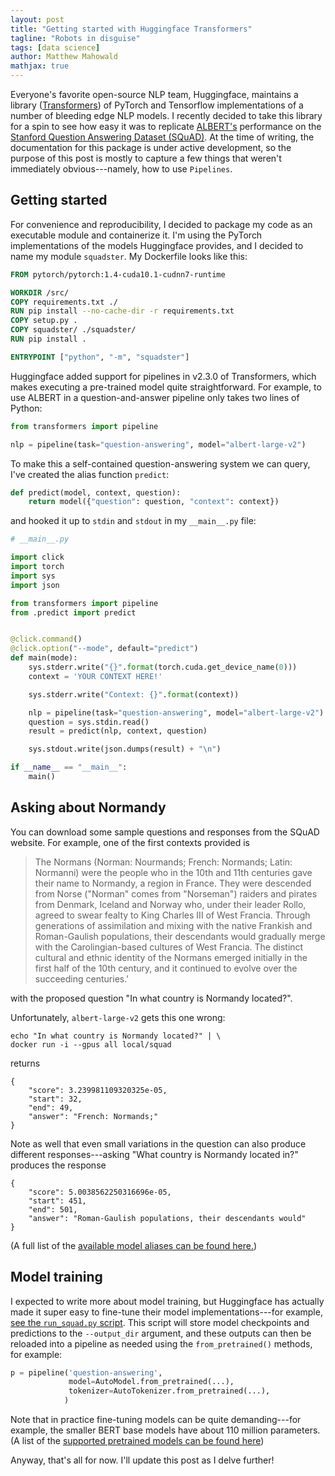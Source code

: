 ```yaml
---
layout: post
title: "Getting started with Huggingface Transformers"
tagline: "Robots in disguise"
tags: [data science]
author: Matthew Mahowald
mathjax: true
---
```


Everyone's favorite open-source NLP team, Huggingface, maintains a library ([Transformers](https://github.com/huggingface/transformers)) of PyTorch and Tensorflow implementations of a number of bleeding edge NLP models.
I recently decided to take this library for a spin to see how easy it was to replicate [ALBERT's](https://arxiv.org/abs/1909.11942) performance on the [Stanford Question Answering Dataset (SQuAD)](https://rajpurkar.github.io/SQuAD-explorer/).
At the time of writing, the documentation for this package is under active development, so the purpose of this post is mostly to capture a few things that weren't immediately obvious---namely, how to use `Pipelines`.

Getting started
---------------

For convenience and reproducibility, I decided to package my code as an executable module and containerize it.
I'm using the PyTorch implementations of the models Huggingface provides, and I decided to name my module `squadster`.
My Dockerfile looks like this:

```Dockerfile
FROM pytorch/pytorch:1.4-cuda10.1-cudnn7-runtime

WORKDIR /src/
COPY requirements.txt ./
RUN pip install --no-cache-dir -r requirements.txt
COPY setup.py .
COPY squadster/ ./squadster/
RUN pip install .

ENTRYPOINT ["python", "-m", "squadster"]
```

Huggingface added support for pipelines in v2.3.0 of Transformers, which makes executing a pre-trained model quite straightforward.
For example, to use ALBERT in a question-and-answer pipeline only takes two lines of Python:
```python
from transformers import pipeline

nlp = pipeline(task="question-answering", model="albert-large-v2")
```

To make this a self-contained question-answering system we can query, I've created the alias function `predict`:
```python
def predict(model, context, question):
    return model({"question": question, "context": context})
```
and hooked it up to `stdin` and `stdout` in my `__main__.py` file:

```python
# __main__.py

import click
import torch
import sys
import json

from transformers import pipeline
from .predict import predict


@click.command()
@click.option("--mode", default="predict")
def main(mode):
    sys.stderr.write("{}".format(torch.cuda.get_device_name(0)))
    context = 'YOUR CONTEXT HERE!'

    sys.stderr.write("Context: {}".format(context))

    nlp = pipeline(task="question-answering", model="albert-large-v2")
    question = sys.stdin.read()
    result = predict(nlp, context, question)

    sys.stdout.write(json.dumps(result) + "\n")

if __name__ == "__main__":
    main()
```

Asking about Normandy
---------------------

You can download some sample questions and responses from the SQuAD website.
For example, one of the first contexts provided is

> The Normans (Norman: Nourmands; French: Normands; Latin: Normanni) were the people who in the 10th and 11th centuries gave their name to Normandy, a region in France. They were descended from Norse ("Norman" comes from "Norseman") raiders and pirates from Denmark, Iceland and Norway who, under their leader Rollo, agreed to swear fealty to King Charles III of West Francia. Through generations of assimilation and mixing with the native Frankish and Roman-Gaulish populations, their descendants would gradually merge with the Carolingian-based cultures of West Francia. The distinct cultural and ethnic identity of the Normans emerged initially in the first half of the 10th century, and it continued to evolve over the succeeding centuries.'

with the proposed question "In what country is Normandy located?".

Unfortunately, `albert-large-v2` gets this one wrong:
```
echo "In what country is Normandy located?" | \
docker run -i --gpus all local/squad
```
returns
```
{
    "score": 3.239981109320325e-05, 
    "start": 32, 
    "end": 49, 
    "answer": "French: Normands;"
}
```

Note as well that even small variations in the question can also produce different responses---asking "What country is Normandy located in?" produces the response
```
{
    "score": 5.0038562250316696e-05, 
    "start": 451, 
    "end": 501, 
    "answer": "Roman-Gaulish populations, their descendants would"
}
```

(A full list of the [available model aliases can be found here.](https://huggingface.co/transformers/pretrained_models.html))

Model training
--------------

I expected to write more about model training, but Huggingface has actually made it super easy to fine-tune their model implementations---for example, [see the `run_squad.py` script](https://github.com/huggingface/transformers#run_squadpy-fine-tuning-on-squad-for-question-answering).
This script will store model checkpoints and predictions to the `--output_dir` argument, and these outputs can then be reloaded into a pipeline as needed using the `from_pretrained()` methods, for example:

```python
p = pipeline('question-answering', 
             model=AutoModel.from_pretrained(...), 
             tokenizer=AutoTokenizer.from_pretrained(...),
            )
```

Note that in practice fine-tuning models can be quite demanding---for example, the smaller BERT base models have about 110 million parameters.
(A list of the [supported pretrained models can be found here](https://huggingface.co/transformers/pretrained_models.html.))

Anyway, that's all for now.
I'll update this post as I delve further!




